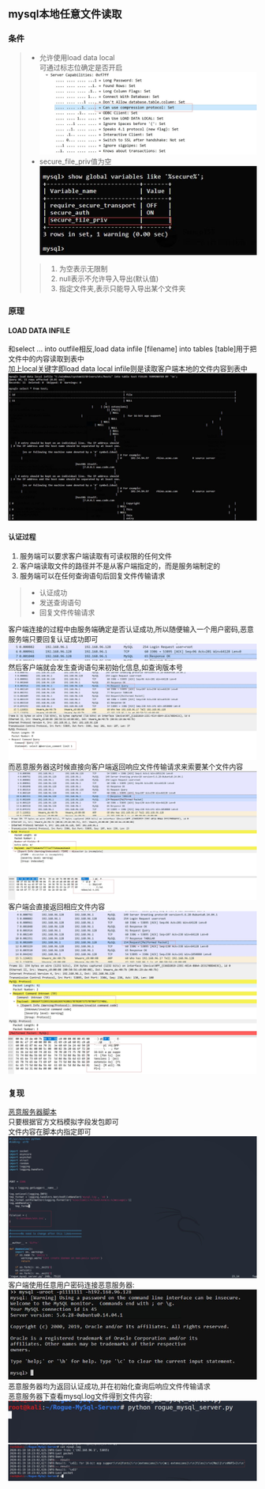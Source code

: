 ## mysql本地任意文件读取
### 条件
> * 允许使用load data local  
> 可通过标志位确定是否开启  
> ![1](mysql_3.jpg)
> * secure_file_priv值为空  
> ![1](mysql_1.jpg)
>> 1. 为空表示无限制
>> 2. null表示不允许导入导出(默认值)  
>> 3. 指定文件夹,表示只能导入导出某个文件夹
### 原理
#### LOAD DATA INFILE
和select ... into outfile相反,load data infile [filename] into tables [table]用于把文件中的内容读取到表中  
加上local关键字即load data local infile则是读取客户端本地的文件内容到表中  
![1](mysql_2.jpg)
#### 认证过程
1. 服务端可以要求客户端读取有可读权限的任何文件
2. 客户端读取文件的路径并不是从客户端指定的，而是服务端制定的
3. 服务端可以在任何查询语句后回复文件传输请求
> * 认证成功
> * 发送查询语句
> * 回复文件传输请求

客户端连接的过程中由服务端确定是否认证成功,所以随便输入一个用户密码,恶意服务端只要回复认证成功即可  ![1](mysql_4.jpg)
然后客户端就会发生查询语句来初始化信息,如查询版本号  
![1](mysql_5.jpg)  
而恶意服务器这时候直接向客户端返回响应文件传输请求来索要某个文件内容  
![1](mysql_6.jpg)  
客户端会直接返回相应文件内容
![1](mysql_7.jpg)  
### 复现
[恶意服务器脚本](https://github.com/Gifts/Rogue-MySql-Server)  
只要根据官方文档模拟字段发包即可    
文件内容在脚本内指定即可  
![1](mysql_11.jpg)    
客户端使用任意用户密码连接恶意服务器:
![1](mysql_8.jpg)  
恶意服务器均为返回认证成功,并在初始化查询后响应文件传输请求  
恶意服务器下查看mysql.log文件得到文件内容:
![1](mysql_9.jpg)  
![1](mysql_10.jpg)      